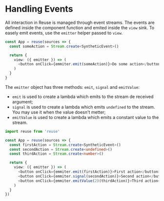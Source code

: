 # Handling Events

All interaction in Reuse is managed through event streams. The events are defined inside the component function and emited inside the `view` sink. To easely emit events, use the `emitter` helper passed to `view`.

```typescript
const App = reuse(sources => {
  const someAction = Stream.create<SyntheticEvent>()

  return {
    view: ({ emitter }) => (
      <button onClick={emmiter.emit(someAction)}>Do some action</button>
    )
  }
}
```

The `emitter` object has three methods: `emit`, `signal` and `emitValue`:

* `emit` is used to create a lambda which emits to the stream de received argument;
* `signal` is used to create a lambda which emits `undefined` to the stream. You may use it when the value doesn't metter;
* `emitValue` is used to create a lambda which emits a constant value to the stream.

```typescript
import reuse from 'reuse'

const App = reuse(sources => {
  const firstAction = Stream.create<SyntheticEvent>()
  const secondAction = Stream.create<undefined>()
  const thirdAction = Stream.create<number>()

  return {
    view: ({ emitter }) => (
      <button onClick={emmiter.emit(firstAction)}>First action</button>
      <button onClick={emmiter.signal(secondAction)}>Second action</button>
      <button onClick={emmiter.emitValue(2)(thirdAction)}>Third action</button>
    )
  }
})
```